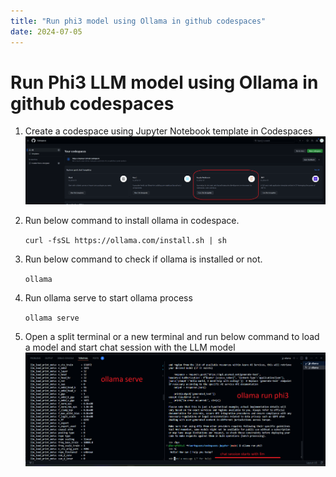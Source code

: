 ```yaml
---
title: "Run phi3 model using Ollama in github codespaces"
date: 2024-07-05
---
```


# Run Phi3 LLM model using Ollama in github codespaces

1. Create a codespace using Jupyter Notebook template in Codespaces
    ![Jupyter noteBook template](.\images\jupyterNotebookTemplateInGithubCodespaces.png)

2. Run below command to install ollama in codespace.

    ```curl -fsSL https://ollama.com/install.sh | sh```

3. Run below command to check if ollama is installed or not.

    ```ollama```

4. Run ollama serve to start ollama process

    ```ollama serve```

5. Open a split terminal or a new terminal and run below command to load a model and start chat session with the LLM model
    ![Starting chat session with LLM](.\images\startingChatSesionWithPhi3LLMUsingOllama.png)